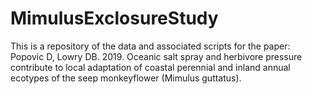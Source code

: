 # MimulusExclosureStudy
This is a repository of the data and associated scripts for the paper: Popovic D, Lowry DB. 2019. Oceanic salt spray and herbivore pressure contribute to local adaptation of coastal perennial and inland annual ecotypes of the seep monkeyflower (Mimulus guttatus).
